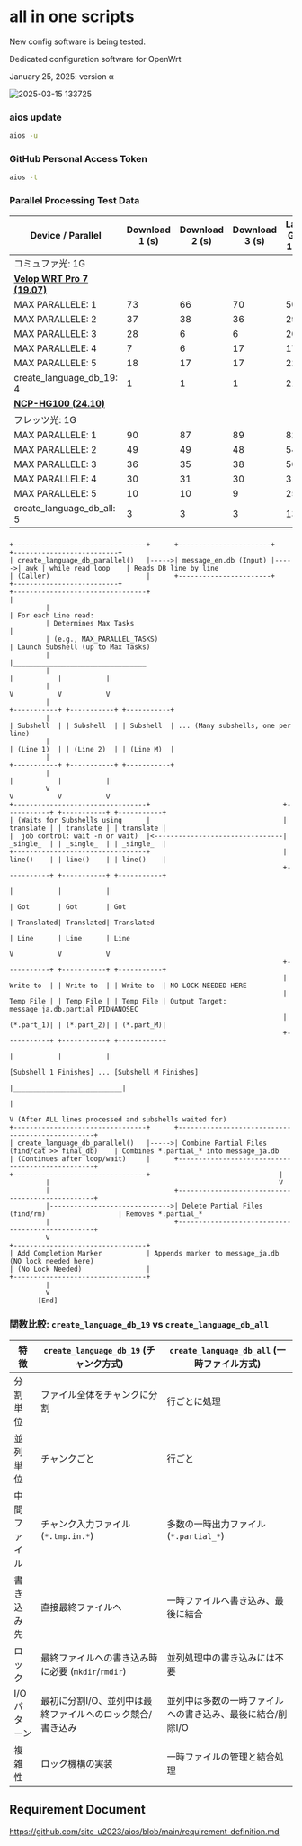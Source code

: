 # all in one scripts

New config software is being tested.

Dedicated configuration software for OpenWrt

January 25, 2025: version α

![2025-03-15 133725](https://github.com/user-attachments/assets/e3c7cef3-140d-4583-ae63-378e6e40d83d)

### aios update
```sh
aios -u
```

### GitHub Personal Access Token
```sh
aios -t
```

### Parallel Processing Test Data

| Device / Parallel | Download 1 (s) | Download 2 (s) | Download 3 (s) | Lang Gen 1 (s) | Lang Gen 2 (s) | Lang Gen 3 (s) |
|-------------------|---------------|---------------|---------------|---------------|---------------|---------------|
| コミュファ光: 1G  |               |               |               |               |               |               |
| [**Velop WRT Pro 7 (19.07)**](https://qiita.com/site_u/items/aa619d4330a4f206d16b) |               |               |               |               |               |               |
| MAX PARALLELE: 1  | 73            | 66            | 70            | 50            | 51            | 49            |
| MAX PARALLELE: 2  | 37            | 38            | 36            | 29            | 25            | 24            |
| MAX PARALLELE: 3  | 28            | 6             | 6             | 20            | 18            | 18            |
| MAX PARALLELE: 4  | 7             | 6             | 17            | 17            | 18            | 22            |
| MAX PARALLELE: 5  | 18            | 17            | 17            | 22            | 29            | 26            |
| create_language_db_19: 4 | 1             | 1            | 1            | 21            | 20            | 23            |
| [**NCP-HG100 (24.10)**](https://qiita.com/site_u/items/e07cd5b6326039e45fde) |               |               |               |               |               |               |
| フレッツ光: 1G  |               |               |               |               |               |               |
| MAX PARALLELE: 1  | 90            | 87            | 89            | 82            | 82            | 82            |
| MAX PARALLELE: 2  | 49            | 49            | 48            | 54            | 60            | 59            |
| MAX PARALLELE: 3  | 36            | 35            | 38            | 50            | 47            | 42            |
| MAX PARALLELE: 4  | 30            | 31            | 30            | 31            | 31            | 32            |
| MAX PARALLELE: 5  | 10            | 10            | 9             | 25            | 23            | 23            |
| create_language_db_all: 5 | 3            | 3            | 3             | 13            | 14            | 14            |

### 

```
+---------------------------------+      +-----------------------+      +--------------------------+
| create_language_db_parallel()   |----->| message_en.db (Input) |----->| awk | while read loop    | Reads DB line by line
| (Caller)                        |      +-----------------------+      +--------------------------+
+---------------------------------+                                           |
         |                                                                    | For each Line read:
         | Determines Max Tasks                                               |
         | (e.g., MAX_PARALLEL_TASKS)                                         | Launch Subshell (up to Max Tasks)
         |                                                                    |_________________________________
         |                                                                    |           |           |
         |                                                                    V           V           V
         |                                                            +-----------+ +-----------+ +-----------+
         |                                                            | Subshell  | | Subshell  | | Subshell  | ... (Many subshells, one per line)
         |                                                            | (Line 1)  | | (Line 2)  | | (Line M)  |
         |                                                            +-----------+ +-----------+ +-----------+
         |                                                                    |           |           |
         V                                                                    V           V           V
+---------------------------------+                                 +-----------+ +-----------+ +-----------+
| (Waits for Subshells using      |                                 | translate | | translate | | translate |
|  job control: wait -n or wait)  |<--------------------------------| _single_  | | _single_  | | _single_  |
+---------------------------------+                                 | line()    | | line()    | | line()    |
                                                                    +-----------+ +-----------+ +-----------+
                                                                         |           |           |
                                                                         | Got       | Got       | Got
                                                                         | Translated| Translated| Translated
                                                                         | Line      | Line      | Line
                                                                         V           V           V
                                                                    +-----------+ +-----------+ +-----------+
                                                                    | Write to  | | Write to  | | Write to  | NO LOCK NEEDED HERE
                                                                    | Temp File | | Temp File | | Temp File | Output Target: message_ja.db.partial_PIDNANOSEC
                                                                    | (*.part_1)| | (*.part_2)| | (*.part_M)|
                                                                    +-----------+ +-----------+ +-----------+
                                                                         |           |           |
                                                                      [Subshell 1 Finishes] ... [Subshell M Finishes]
                                                                         |___________________________|
                                                                         |
                                                                         V (After ALL lines processed and subshells waited for)
+---------------------------------+      +-------------------------------------------------+
| create_language_db_parallel()   |----->| Combine Partial Files (find/cat >> final_db)    | Combines *.partial_* into message_ja.db
| (Continues after loop/wait)     |      +-------------------------------------------------+
+---------------------------------+                                |
         |                                                         V
         |                               +-------------------------------------------------+
         |------------------------------>| Delete Partial Files (find/rm)                  | Removes *.partial_*
         |                               +-------------------------------------------------+
         V
+---------------------------------+
| Add Completion Marker           | Appends marker to message_ja.db (NO lock needed here)
| (No Lock Needed)                |
+---------------------------------+
         |
         V
       [End]
```

### 関数比較: `create_language_db_19` vs `create_language_db_all`

| 特徴             | `create_language_db_19` (チャンク方式)          | `create_language_db_all` (一時ファイル方式)     |
| ---------------- | --------------------------------------------- | --------------------------------------------- |
| 分割単位         | ファイル全体をチャンクに分割                   | 行ごとに処理                               |
| 並列単位         | チャンクごと                                  | 行ごと                                     |
| 中間ファイル     | チャンク入力ファイル (`*.tmp.in.*`)             | 多数の一時出力ファイル (`*.partial_*`)        |
| 書き込み先       | 直接最終ファイルへ                           | 一時ファイルへ書き込み、最後に結合           |
| ロック           | 最終ファイルへの書き込み時に必要 (`mkdir`/`rmdir`) | 並列処理中の書き込みには不要               |
| I/Oパターン      | 最初に分割I/O、並列中は最終ファイルへのロック競合/書き込み | 並列中は多数の一時ファイルへの書き込み、最後に結合/削除I/O |
| 複雑性           | ロック機構の実装                             | 一時ファイルの管理と結合処理                 |

## Requirement Document

https://github.com/site-u2023/aios/blob/main/requirement-definition.md
